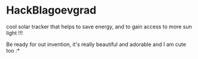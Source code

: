 # HackBlagoevgrad

cool solar tracker that helps to save energy, and to gain access to more sun light !!!

Be ready for out invention, it's really beautiful and adorable and I am cute too :*

